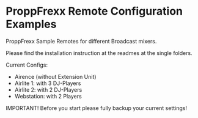 # ProppFrexx Remote Configuration Examples
ProppFrexx Sample Remotes for different Broadcast mixers.

Please find the installation instruction at the readmes at the single folders.

Current Configs:
- Airence (without Extension Unit)
- Airlite 1: with 3 DJ-Players
- Airlite 2: with 2 DJ-Players
- Webstation: with 2 Players

IMPORTANT!
Before you start please fully backup your current settings!


